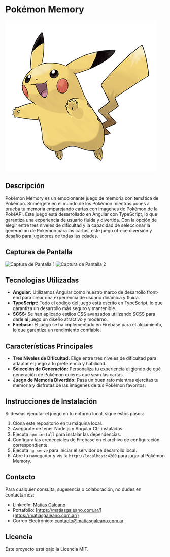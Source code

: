 # Pokémon Memory

![Pokémon Memory](https://raw.githubusercontent.com/PokeAPI/sprites/master/sprites/pokemon/other/official-artwork/25.png)

## Descripción

Pokémon Memory es un emocionante juego de memoria con temática de Pokémon. Sumérgete en el mundo de los Pokémon mientras pones a prueba tu memoria emparejando cartas con imágenes de Pokémon de la PokéAPI. Este juego está desarrollado en Angular con TypeScript, lo que garantiza una experiencia de usuario fluida y divertida. Con la opción de elegir entre tres niveles de dificultad y la capacidad de seleccionar la generación de Pokémon para las cartas, este juego ofrece diversión y desafío para jugadores de todas las edades.

## Capturas de Pantalla

![Captura de Pantalla 1](https://raw.githubusercontent.com/matigaleanodev/Pokemon-Memory/main/src/assets/screenshots/screen-1.png)
![Captura de Pantalla 2](https://raw.githubusercontent.com/matigaleanodev/Pokemon-Memory/main/src/assets/screenshots/screen-2.png)

## Tecnologías Utilizadas

- **Angular:** Utilizamos Angular como nuestro marco de desarrollo front-end para crear una experiencia de usuario dinámica y fluida.
- **TypeScript:** Todo el código del juego está escrito en TypeScript, lo que garantiza un desarrollo más seguro y mantenible.
- **SCSS:** Se han aplicado estilos CSS avanzados utilizando SCSS para darle al juego un diseño atractivo y moderno.
- **Firebase:** El juego se ha implementado en Firebase para el alojamiento, lo que garantiza un rendimiento confiable.

## Características Principales

- **Tres Niveles de Dificultad:** Elige entre tres niveles de dificultad para adaptar el juego a tu preferencia y habilidad.
- **Selección de Generación:** Personaliza tu experiencia eligiendo de qué generación de Pokémon quieres que sean las cartas.
- **Juego de Memoria Divertido:** Pasa un buen rato mientras ejercitas tu memoria y disfrutas de las imágenes de tus Pokémon favoritos.

## Instrucciones de Instalación

Si deseas ejecutar el juego en tu entorno local, sigue estos pasos:

1. Clona este repositorio en tu máquina local.
2. Asegúrate de tener Node.js y Angular CLI instalados.
3. Ejecuta `npm install` para instalar las dependencias.
4. Configura las credenciales de Firebase en el archivo de configuración correspondiente.
5. Ejecuta `ng serve` para iniciar el servidor de desarrollo local.
6. Abre tu navegador y visita `http://localhost:4200` para jugar al Pokémon Memory.

## Contacto

Para cualquier consulta, sugerencia o colaboración, no dudes en contactarnos:

- LinkedIn: [Matias Galeano](https://linkedin.com/in/matigaleanodev/)
- Portafolio: [https://matiasgaleano.com.ar/](https://matiasgaleano.com.ar/)
- Correo Electrónico: [contacto@matiasgaleano.com.ar](mailto:contacto@matiasgaleano.com.ar)

## Licencia

Este proyecto está bajo la Licencia MIT.
